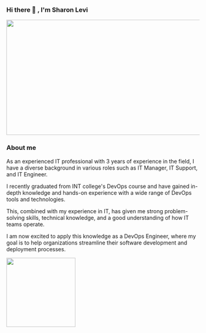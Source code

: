 ### Hi there 👋 , I'm Sharon Levi
<div align="center">
  <img src="https://cdn.faun.dev/prod/media/public/original_images/devOps-cloud-native.gif" width="600" height="300"/>
</div>

### About me

As an experienced IT professional with 3 years of experience in the field, I have a diverse background in various roles such as IT Manager, IT Support, and IT Engineer. 

I recently graduated from INT college's DevOps course and have gained in-depth knowledge and hands-on experience with a wide range of DevOps tools and technologies.

This, combined with my experience in IT, has given me strong problem-solving skills, technical knowledge, and a good understanding of how IT teams operate.

I am now excited to apply this knowledge as a DevOps Engineer, where my goal is to help organizations streamline their software development and deployment processes.

<img height="180em" src="https://github-readme-stats.vercel.app/api?username=SharonLeviDevops&show_icons=true&hide_border=true&&count_private=true&include_all_commits=true" />
<!--
**SharonLeviDevops/SharonLeviDevops** is a ✨ _special_ ✨ repository because its `README.md` (this file) appears on your GitHub profile.

Here are some ideas to get you started:

- 🔭 I’m currently working on Devops project
- 🌱 I’m currently learning EKS
- 👯 I’m looking to collaborate on Devops projects
- 🤔 I’m looking for help with ...
- 💬 Ask me about ...
- 📫 How to reach me: ...
- 😄 Pronouns: ...
- ⚡ Fun fact: ...
-->

